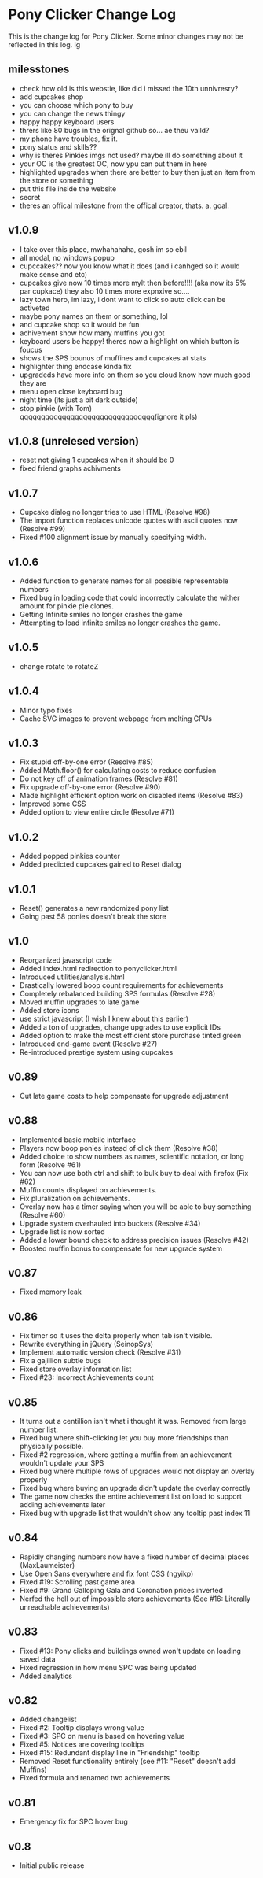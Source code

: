 # Pony Clicker Change Log
This is the change log for Pony Clicker. Some minor changes may not be reflected in this log. ig

## milesstones
- check how old is this webstie, like did i missed the 10th unnivresry?
- add cupcakes shop
- you can choose which pony to buy
- you can change the news thingy
- happy happy keyboard users
- thrers like 80 bugs in the orignal github so... ae theu vaild?
- my phone have troubles, fix it.
- pony status and skills??
- why is theres Pinkies imgs not used? maybe ill do something about it
- your OC is the greatest OC, now ypu can put them in here
- highlighted upgrades when there are better to buy then just an item from the store or something
- put this file inside the website
- secret
- theres an offical milestone from the offical creator, thats. a. goal.


## v1.0.9
- I take over this place, mwhahahaha, gosh im so ebil 
- all modal, no windows popup 
- cupccakes?? now you know what it does (and i canhged so it would make sense and etc) 
- cupcakes give now 10 times more mylt then before!!!! (aka now its 5% par cupkace) they also 10 times more expnxive so.... 
- lazy town hero, im lazy, i dont want to click so auto click can be activeted 
- maybe pony names on them or something, lol 
- and cupcake shop so it would be fun 
- achivement show how many muffins you got 
- keyboard users be happy! theres now a highlight on which button is foucus 
- shows the SPS bounus of muffines and cupcakes at stats 
- highlighter thing endcase kinda fix 
- upgradeds have more info on them so you cloud know how much good they are 
- menu open close keyboard bug 
- night time (its just a bit dark outside) 
- stop pinkie (with Tom)  
qqqqqqqqqqqqqqqqqqqqqqqqqqqqqqqq(ignore it pls)

## v1.0.8 (unrelesed version)
- reset not giving 1 cupcakes when it should be 0
- fixed friend graphs achivments 

## v1.0.7
- Cupcake dialog no longer tries to use HTML (Resolve #98)
- The import function replaces unicode quotes with ascii quotes now (Resolve #99)
- Fixed #100 alignment issue by manually specifying width.

## v1.0.6
- Added function to generate names for all possible representable numbers
- Fixed bug in loading code that could incorrectly calculate the wither amount for pinkie pie clones.
- Getting Infinite smiles no longer crashes the game
- Attempting to load infinite smiles no longer crashes the game.

## v1.0.5
- change rotate to rotateZ

## v1.0.4
- Minor typo fixes
- Cache SVG images to prevent webpage from melting CPUs

## v1.0.3
- Fix stupid off-by-one error (Resolve #85) 
- Added Math.floor() for calculating costs to reduce confusion
- Do not key off of animation frames (Resolve #81)
- Fix upgrade off-by-one error (Resolve #90)
- Made highlight efficient option work on disabled items (Resolve #83)
- Improved some CSS
- Added option to view entire circle (Resolve #71)

## v1.0.2
- Added popped pinkies counter
- Added predicted cupcakes gained to Reset dialog

## v1.0.1
- Reset() generates a new randomized pony list
- Going past 58 ponies doesn't break the store

## v1.0
- Reorganized javascript code
- Added index.html redirection to ponyclicker.html
- Introduced utilities/analysis.html
- Drastically lowered boop count requirements for achievements
- Completely rebalanced building SPS formulas (Resolve #28)
- Moved muffin upgrades to late game
- Added store icons
- use strict javascript (I wish I knew about this earlier)
- Added a ton of upgrades, change upgrades to use explicit IDs
- Added option to make the most efficient store purchase tinted green
- Introduced end-game event (Resolve #27)
- Re-introduced prestige system using cupcakes

## v0.89
- Cut late game costs to help compensate for upgrade adjustment

## v0.88
- Implemented basic mobile interface
- Players now boop ponies instead of click them (Resolve #38)
- Added choice to show numbers as names, scientific notation, or long form (Resolve #61)
- You can now use both ctrl and shift to bulk buy to deal with firefox (Fix #62)
- Muffin counts displayed on achievements.
- Fix pluralization on achievements.
- Overlay now has a timer saying when you will be able to buy something (Resolve #60)
- Upgrade system overhauled into buckets (Resolve #34)
- Upgrade list is now sorted
- Added a lower bound check to address precision issues (Resolve #42)
- Boosted muffin bonus to compensate for new upgrade system

## v0.87
- Fixed memory leak

## v0.86
- Fix timer so it uses the delta properly when tab isn't visible.
- Rewrite everything in jQuery (SeinopSys)
- Implement automatic version check (Resolve #31)
- Fix a gajillion subtle bugs
- Fixed store overlay information list
- Fixed #23: Incorrect Achievements count

## v0.85
- It turns out a centillion isn't what i thought it was. Removed from large number list.
- Fixed bug where shift-clicking let you buy more friendships than physically possible.
- Fixed #2 regression, where getting a muffin from an achievement wouldn't update your SPS
- Fixed bug where multiple rows of upgrades would not display an overlay properly
- Fixed bug where buying an upgrade didn't update the overlay correctly
- The game now checks the entire achievement list on load to support adding achievements later
- Fixed bug with upgrade list that wouldn't show any tooltip past index 11

## v0.84
- Rapidly changing numbers now have a fixed number of decimal places (MaxLaumeister)
- Use Open Sans everywhere and fix font CSS (ngyikp)
- Fixed #19: Scrolling past game area
- Fixed #9: Grand Galloping Gala and Coronation prices inverted
- Nerfed the hell out of impossible store achievements (See #16: Literally unreachable achievements)

## v0.83
- Fixed #13: Pony clicks and buildings owned won't update on loading saved data
- Fixed regression in how menu SPC was being updated
- Added analytics

## v0.82
- Added changelist
- Fixed #2: Tooltip displays wrong value
- Fixed #3: SPC on menu is based on hovering value
- Fixed #5: Notices are covering tooltips
- Fixed #15: Redundant display line in "Friendship" tooltip
- Removed Reset functionality entirely (see #11: "Reset" doesn't add Muffins)
- Fixed formula and renamed two achievements

## v0.81
- Emergency fix for SPC hover bug

## v0.8
- Initial public release
